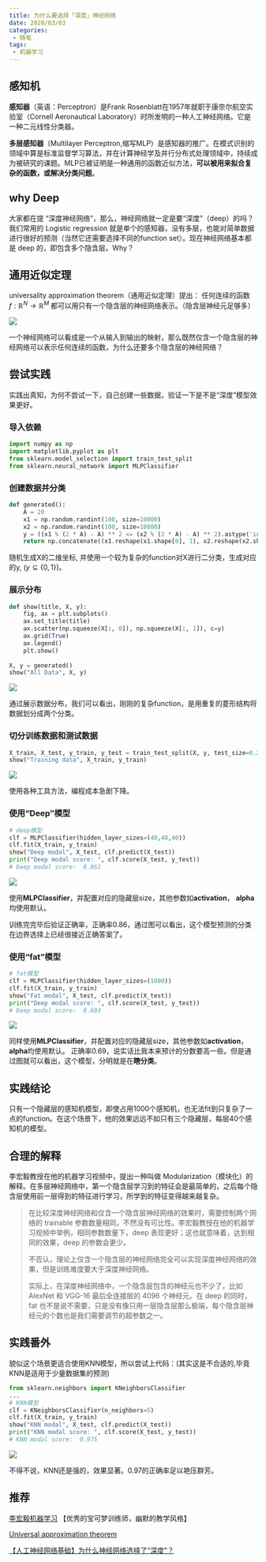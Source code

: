 ```yaml
---
title: 为什么要选择「深度」神经网络
date: 2020/03/03
categories: 
 - 随笔
tags: 
 - 机器学习
---
```


## 感知机

**感知器**（英语：Perceptron）是Frank Rosenblatt在1957年就职于康奈尔航空实验室（Cornell Aeronautical Laboratory）时所发明的一种人工神经网络。它是一种二元线性分类器。

**多层感知器**（Multilayer Perceptron,缩写MLP）是感知器的推广。在模式识别的领域中算是标准监督学习算法，并在计算神经学及并行分布式处理领域中，持续成为被研究的课题。MLP已被证明是一种通用的函数近似方法，**可以被用来拟合复杂的函数，或解决分类问题**。

## why Deep

大家都在提 “深度神经网络”，那么，神经网络就一定是要“深度”（deep）的吗？我们常用的 Logistic regression 就是单个的感知器，没有多层，也能对简单数据进行很好的预测（当然它还需要选择不同的function set）。现在神经网络基本都是 deep 的，即包含多个隐含层。Why？

## 通用近似定理

universality approximation theorem（通用近似定理）提出： 任何连续的函数 $f: \mathbb{R}^{N} \rightarrow \mathbb{R}^{M}$ 都可以用只有一个隐含层的神经网络表示。（隐含层神经元足够多）

![](/blogimg/MLP_with_only_one_hidden_layer.png)

一个神经网络可以看成是一个从输入到输出的映射，那么既然仅含一个隐含层的神经网络可以表示任何连续的函数，为什么还要多个隐含层的神经网络？

## 尝试实践

实践出真知，为何不尝试一下，自己创建一些数据，验证一下是不是“深度”模型效果更好。

### 导入依赖

```python
import numpy as np
import matplotlib.pyplot as plt
from sklearn.model_selection import train_test_split
from sklearn.neural_network import MLPClassifier
```

### 创建数据并分类

```python
def generated():
    A = 20
    x1 = np.random.randint(100, size=10000)
    x2 = np.random.randint(100, size=10000)
    y = ((x1 % (2 * A) - A) ** 2 <= (x2 % (2 * A) - A) ** 2).astype('int')
    return np.concatenate((x1.reshape(x1.shape[0], 1), x2.reshape(x2.shape[0], 1)), axis=1), y
```

随机生成X的二维坐标, 并使用一个较为复杂的function对X进行二分类，生成对应的y, ($y \subseteq \left \{ 0, 1 \right \}$)。

### 展示分布

```python
def show(title, X, y):
    fig, ax = plt.subplots()
    ax.set_title(title)
    ax.scatter(np.squeeze(X[:, 0]), np.squeeze(X[:, 1]), c=y)
    ax.grid(True)
    ax.legend()
    plt.show()
    
X, y = generated()
show("All Data", X, y)
```

![](/blogimg/all_data.png)

通过展示数据分布，我们可以看出，刚刚的复杂function，是用重复的菱形结构将数据划分成两个分类。

### 切分训练数据和测试数据

```python
X_train, X_test, y_train, y_test = train_test_split(X, y, test_size=0.2, random_state=42)
show("Training data", X_train, y_train)
```

![](/blogimg/training_data.png)

使用各种工具方法，编程成本急剧下降。

### 使用“Deep”模型

```python
# deep模型
clf = MLPClassifier(hidden_layer_sizes=(40,40,40))
clf.fit(X_train, y_train)
show("Deep modal", X_test, clf.predict(X_test))
print("Deep modal score: ", clf.score(X_test, y_test))
# Deep modal score:  0.861
```



![](/blogimg/deep_modal.png)

使用**MLPClassifier**，并配置对应的隐藏层size，其他参数如**activation**， **alpha**均使用默认。

训练完完毕后验证正确率，正确率0.86，通过图可以看出，这个模型预测的分类在边界选择上已经很接近正确答案了。

### 使用“fat”模型

```python
# fat模型
clf = MLPClassifier(hidden_layer_sizes=(1000))
clf.fit(X_train, y_train)
show("Fat modal", X_test, clf.predict(X_test))
print("Deep modal score: ", clf.score(X_test, y_test))
# Deep modal score:  0.693
```

![](/blogimg/fat_modal.png)

同样使用**MLPClassifier**，并配置对应的隐藏层size，其他参数如**activation**， **alpha**均使用默认。
正确率0.69，说实话比我本来预计的分数要高一些。但是通过图就可以看出，这个模型，分明就是在**瞎分类**。

## 实践结论

只有一个隐藏层的感知机模型，即使占用1000个感知机，也无法fit到只复杂了一点的function。在这个场景下，他的效果远远不如只有三个隐藏层，每层40个感知机的模型。

## 合理的解释

李宏毅教授在他的机器学习视频中，提出一种叫做 Modularization（模块化）的解释。在多层神经网络中，第一个隐含层学习到的特征会是最简单的，之后每个隐含层使用前一层得到的特征进行学习，所学到的特征变得越来越复杂。 

> 在比较深度神经网络和仅含一个隐含层神经网络的效果时，需要控制两个网络的 trainable 参数数量相同，不然没有可比性。李宏毅教授在他的机器学习视频中举例，相同参数数量下，deep 表现更好；这也就意味着，达到相同的效果，deep 的参数会更少。
>
> 不否认，理论上仅含一个隐含层的神经网络完全可以实现深度神经网络的效果，但是训练难度要大于深度神经网络。
>
> 实际上，在深度神经网络中，一个隐含层包含的神经元也不少了，比如 AlexNet 和 VGG-16 最后全连接层的 4096 个神经元。在 deep 的同时，fat 也不是说不需要，只是没有像只用一层隐含层那么极端，每个隐含层神经元的个数也是我们需要调节的超参数之一。

## 实践番外

貌似这个场景更适合使用KNN模型，所以尝试上代码：(其实这是不合适的,毕竟KNN是适用于少量数据集的预测)

```python
from sklearn.neighbors import KNeighborsClassifier
...
# KNN模型
clf = KNeighborsClassifier(n_neighbors=5)
clf.fit(X_train, y_train)
show("KNN modal", X_test, clf.predict(X_test))
print("KNN modal score: ", clf.score(X_test, y_test))
# KNN modal score:  0.975
```

![](/blogimg/KNN_modal.png)

不得不说，KNN还是强的，效果显著。0.97的正确率足以艳压群芳。

## 推荐

[李宏毅机器学习](https://www.bilibili.com/video/av10590361/?p=22) 【优秀的宝可梦训练师，幽默的教学风格】

[Universal approximation theorem](https://en.wikipedia.org/wiki/Universal_approximation_theorem)

[【人工神经网络基础】为什么神经网络选择了“深度”？](https://www.cnblogs.com/wuliytTaotao/p/9590633.html)